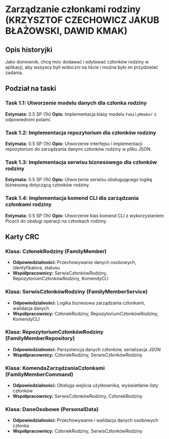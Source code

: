 # Zarządzanie członkami rodziny (KRZYSZTOF CZECHOWICZ JAKUB BŁAŻOWSKI, DAWID KMAK)

## Opis historyjki

Jako domownik, chcę móc dodawać i edytować członków rodziny w aplikacji, aby wszyscy byli widoczni na liście i można było im przydzielać zadania.

## Podział na taski

### Task 1.1: Utworzenie modelu danych dla członka rodziny

**Estymata:** 0.5 SP (1h)
**Opis:** Implementacja klasy modelu `FamilyMember` z odpowiednimi polami.

### Task 1.2: Implementacja repozytorium dla członków rodziny

**Estymata:** 0.5 SP (1h)
**Opis:** Utworzenie interfejsu i implementacji repozytorium do zarządzania danymi członków rodziny w pliku JSON.

### Task 1.3: Implementacja serwisu biznesowego dla członków rodziny

**Estymata:** 0.5 SP (1h)
**Opis:** Utworzenie serwisu obsługującego logikę biznesową dotyczącą członków rodziny.

### Task 1.4: Implementacja komend CLI dla zarządzania członkami rodziny

**Estymata:** 0.5 SP (1h)
**Opis:** Utworzenie klas komend CLI z wykorzystaniem Picocli do obsługi operacji na członkach rodziny.

## Karty CRC

### Klasa: CzłonekRodziny (FamilyMember)

- **Odpowiedzialności:** Przechowywanie danych osobowych, identyfikatora, statusu
- **Współpracownicy:** SerwisCzłonkówRodziny, RepozytoriumCzłonkówRodziny, KomendyCLI

### Klasa: SerwisCzłonkówRodziny (FamilyMemberService)

- **Odpowiedzialności:** Logika biznesowa zarządzania członkami, walidacja danych
- **Współpracownicy:** CzłonekRodziny, RepozytoriumCzłonkówRodziny, KomendyCLI

### Klasa: RepozytoriumCzłonkówRodziny (FamilyMemberRepository)

- **Odpowiedzialności:** Persystencja danych członków, serializacja JSON
- **Współpracownicy:** CzłonekRodziny, SerwisCzłonkówRodziny

### Klasa: KomendaZarządzaniaCzłonkami (FamilyMemberCommand)

- **Odpowiedzialności:** Obsługa wejścia użytkownika, wyświetlanie listy członków
- **Współpracownicy:** SerwisCzłonkówRodziny, CzłonekRodziny

### Klasa: DaneOsobowe (PersonalData)

- **Odpowiedzialności:** Przechowywanie i walidacja danych osobowych członka
- **Współpracownicy:** CzłonekRodziny, SerwisCzłonkówRodziny
